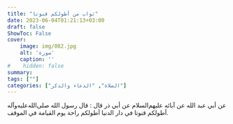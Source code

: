 ```yaml
---
title: "ثواب من أطولكم قنوتا"
date: 2023-06-04T01:21:13+03:00
draft: false
ShowToc: False
cover:
    image: img/082.jpg
    alt: 'صورة'
    caption: ''
#    hidden: false
summary: 
tags: [""]
categories: ["الصلاة", "الدعاء والذكر"]
---
```

عن أبي عبد الله
عن آبائه عليهم‌السلام عن أبي ذر قال : قال رسول الله صلى‌الله‌عليه‌وآله أطولكم
قنوتا في دار الدنيا أطولكم راحة يوم القيامة في الموقف.

